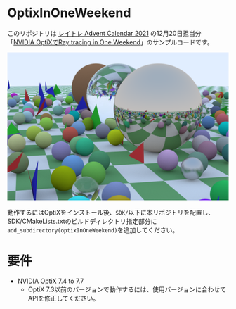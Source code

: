 # OptixInOneWeekend

このリポジトリは [レイトレ Advent Calendar 2021](https://qiita.com/advent-calendar/2021/raytracing) の12月20日担当分 「[NVIDIA OptiXでRay tracing in One Weekend](https://qiita.com/sketchbooks99/items/de98db331f8c8d24628c)」のサンプルコードです。

![result.png](result.png)

動作するにはOptiXをインストール後、`SDK/`以下に本リポジトリを配置し、SDK/CMakeLists.txtのビルドディレクトリ指定部分に`add_subdirectory(optixInOneWeekend)`を追加してください。

# 要件
- NVIDIA OptiX 7.4 to 7.7
  - OptiX 7.3以前のバージョンで動作するには、使用バージョンに合わせてAPIを修正してください。